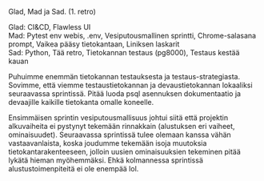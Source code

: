 Glad, Mad ja Sad. (1. retro)

Glad: CI&CD, Flawless UI  
Mad: Pytest env webis, .env, Vesiputousmallinen sprintti, Chrome-salasana
prompt, Vaikea pääsy tietokantaan, Liniksen laskarit  
Sad: Python, Tää retro, Tietokannan testaus (pg8000), Testaus kestää kauan

Puhuimme enemmän tietokannan testauksesta ja testaus-strategiasta. Sovimme, että
viemme testaustietokannan ja devaustietokannan lokaaliksi seuraavassa
sprintissä. Pitää luoda psql asennuksen dokumentaatio ja devaajille kaikille
tietokanta omalle koneelle.

Ensimmäisen sprintin vesiputousmallisuus johtui siitä että projektin
alkuvaiheita ei pystynyt tekemään rinnakkain (alustuksen eri vaiheet,
ominaisuudet). Seuraavassa sprintissä tulee olemaan kanssa vähän
vastaavanlaista, koska joudumme tekemään isoja muutoksia tietokantarakenteeseen,
jolloin uusien ominaisuuksien tekeminen pitää lykätä hieman myöhemmäksi. Ehkä
kolmannessa sprintissä alustustoimenpiteitä ei ole enempää lol.
